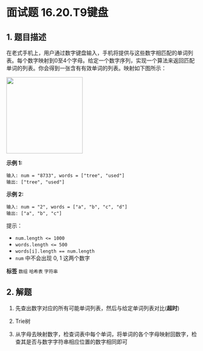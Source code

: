 # 面试题 16.20.T9键盘

## 1. 题目描述

在老式手机上，用户通过数字键盘输入，手机将提供与这些数字相匹配的单词列表。每个数字映射到0至4个字母。给定一个数字序列，实现一个算法来返回匹配单词的列表。你会得到一张含有有效单词的列表。映射如下图所示：

<img src="https://assets.leetcode-cn.com/aliyun-lc-upload/original_images/17_telephone_keypad.png" style="width: 200px;">

 **示例 1:**

```
输入: num = "8733", words = ["tree", "used"]
输出: ["tree", "used"]

```
 **示例 2:**

```
输入: num = "2", words = ["a", "b", "c", "d"]
输出: ["a", "b", "c"]
```
提示：
-  `num.length <= 1000`
-  `words.length <= 500`
-  `words[i].length == num.length`
-  `num` 中不会出现 0, 1 这两个数字

**标签**
`数组` `哈希表` `字符串`


## 2. 解题

1. 先查出数字对应的所有可能单词列表，然后与给定单词列表对比(**超时**)

2. Trie树

3. 从字母去映射数字，检查词表中每个单词，将单词的各个字母映射回数字，检查其是否与数字字符串相应位置的数字相同即可
